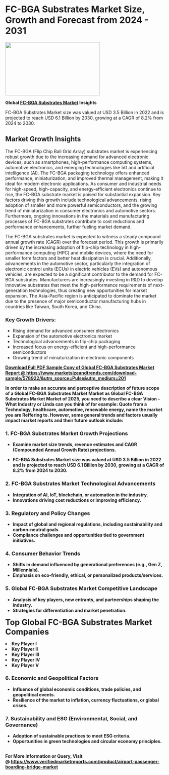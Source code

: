 <H1>FC-BGA Substrates Market Size, Growth and Forecast from 2024 - 2031</H1><img class="aligncenter size-medium wp-image-584254" src="https://thirdeyenews.in/wp-content/uploads/2024/09/Global-Market-Research-300x168.jpeg" alt="" width="300" height="168" /><p><strong>Global&nbsp;<a href="https://www.marketsizeandtrends.com/download-sample/578922/&amp;utm_source=Pulse&amp;utm_medium=201">FC-BGA Substrates Market</a> Insights</strong></p><p>FC-BGA Substrates Market size was valued at USD 3.5 Billion in 2022 and is projected to reach USD 6.1 Billion by 2030, growing at a CAGR of 8.2% from 2024 to 2030.</p><p><h2>Market Growth Insights</h2> <p>The FC-BGA (Flip Chip Ball Grid Array) substrates market is experiencing robust growth due to the increasing demand for advanced electronic devices, such as smartphones, high-performance computing systems, automotive electronics, and emerging technologies like 5G and artificial intelligence (AI). The FC-BGA packaging technology offers enhanced performance, miniaturization, and improved thermal management, making it ideal for modern electronic applications. As consumer and industrial needs for high-speed, high-capacity, and energy-efficient electronics continue to rise, the FC-BGA substrate market is poised for substantial expansion. Key factors driving this growth include technological advancements, rising adoption of smaller and more powerful semiconductors, and the growing trend of miniaturization in consumer electronics and automotive sectors. Furthermore, ongoing innovations in the materials and manufacturing processes of FC-BGA substrates contribute to cost reductions and performance enhancements, further fueling market demand.</p> <p><strong><a href="#"></a></strong></p> <p>The FC-BGA substrates market is expected to witness a steady compound annual growth rate (CAGR) over the forecast period. This growth is primarily driven by the increasing adoption of flip-chip technology in high-performance computing (HPC) and mobile devices, where the need for smaller form factors and better heat dissipation is crucial. Additionally, advancements in the automotive sector, particularly the integration of electronic control units (ECUs) in electric vehicles (EVs) and autonomous vehicles, are expected to be a significant contributor to the demand for FC-BGA substrates. Manufacturers are increasingly investing in R&D to develop innovative substrates that meet the high-performance requirements of next-generation technologies, thus creating new opportunities for market expansion. The Asia-Pacific region is anticipated to dominate the market due to the presence of major semiconductor manufacturing hubs in countries like Taiwan, South Korea, and China. <h3>Key Growth Drivers:</h3> <ul> <li>Rising demand for advanced consumer electronics</li> <li>Expansion of the automotive electronics market</li> <li>Technological advancements in flip-chip packaging</li> <li>Increased focus on energy-efficient and high-performance semiconductors</li> <li>Growing trend of miniaturization in electronic components</li> </ul> <p><strong><a href="#"></p><p><span class=""><strong>Download Full PDF Sample Copy of Global FC-BGA Substrates Market Report</strong> @ <a href="https://www.marketsizeandtrends.com/download-sample/578922/&amp;utm_source=Pulse&amp;utm_medium=201" target="_blank">https://www.marketsizeandtrends.com/download-sample/578922/&amp;utm_source=Pulse&amp;utm_medium=201</a></span></p><p>In order to make an accurate and perceptive description of future scope of a Global&nbsp;FC-BGA Substrates Market Market as Global&nbsp;FC-BGA Substrates Market Market of 2025, you need to describe a clear Vision &ndash; What Industry or Linda can you think of for example: Quote from a Technology, healthcare, automotive, renewable energy, name the market you are Reffering to. However, some general trends and factors usually impact market reports and their future outlook include:</p><h3>1.&nbsp;<strong>FC-BGA Substrates Market Growth Projections</strong></h3><ul><li>Examine market size trends, revenue estimates and CAGR (Compounded Annual Growth Rate) projections.</li><li><p>FC-BGA Substrates Market size was valued at USD 3.5 Billion in 2022 and is projected to reach USD 6.1 Billion by 2030, growing at a CAGR of 8.2% from 2024 to 2030.</p></li></ul><h3>2.&nbsp;<strong>FC-BGA Substrates Market Technological Advancements</strong></h3><ul><li>Integration of AI, IoT, blockchain, or automation in the industry.</li><li>Innovations driving cost reductions or improving efficiency.</li></ul><h3>3.&nbsp;<strong>Regulatory and Policy Changes</strong></h3><ul><li>Impact of global and regional regulations, including sustainability and carbon-neutral goals.</li><li>Compliance challenges and opportunities tied to government initiatives.</li></ul><h3>4.&nbsp;<strong>Consumer Behavior Trends</strong></h3><ul><li>Shifts in demand influenced by generational preferences (e.g., Gen Z, Millennials).</li><li>Emphasis on eco-friendly, ethical, or personalized products/services.</li></ul><h3>5.&nbsp;<strong>Global FC-BGA Substrates Market Competitive Landscape</strong></h3><ul><li>Analysis of key players, new entrants, and partnerships shaping the industry.</li><li>Strategies for differentiation and market penetration.</li></ul><p data-pm-slice="1 1 []"><span style="color: inherit; font-family: inherit; font-size: 25px;">Top Global FC-BGA Substrates Market Companies</span></p><div class="" data-test-id=""><p><li>Key Player I</li><li> Key Player II</li><li> Key Player III</li><li> Key Player IV</li><li> Key Player V</li></p></div><h3>6.&nbsp;<strong>Economic and Geopolitical Factors</strong></h3><ul><li>Influence of global economic conditions, trade policies, and geopolitical events.</li><li>Resilience of the market to inflation, currency fluctuations, or global crises.</li></ul><h3>7.&nbsp;<strong>Sustainability and ESG (Environmental, Social, and Governance)</strong></h3><ul><li>Adoption of sustainable practices to meet ESG criteria.</li><li>Opportunities in green technologies and circular economy principles.</li></ul><h2><strong style="font-size: 14px;">For More Information or Query, Visit @&nbsp;</strong><a style="background-color: #ffffff; font-size: 14px;" href="https://www.marketsizeandtrends.com/report/fc-bga-substrates-market/" target="_blank">https://www.verifiedmarketreports.com/product/airport-passenger-boarding-bridge-market</a></h2>
